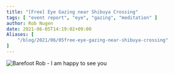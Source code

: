 ```yaml
---
title: "[Free] Eye Gazing near Shibuya Crossing"
tags: [ "event report", "eye", "gazing", "meditation" ]
author: Rob Nugen
date: 2021-06-05T14:19:02+09:00
Aliases: [
    "/blog/2021/06/05free-eye-gazing-near-shibuya-crossing"
]
---
```


<img
src="//b.robnugen.com/events/2021/2021_may_24_rob_eye_gazing_for_shibuya.jpeg"
alt="Barefoot Rob - I am happy to see you"
class="title" />
